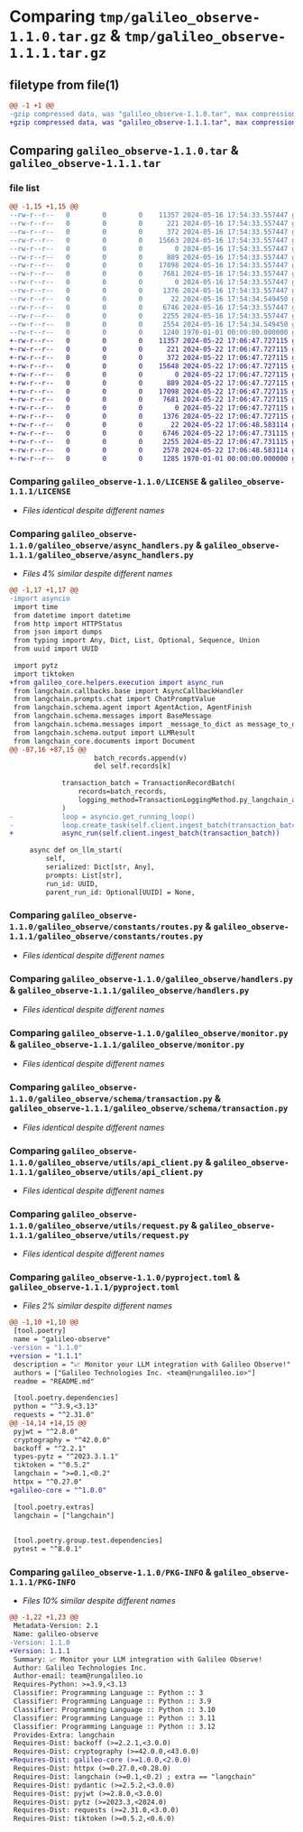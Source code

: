 # Comparing `tmp/galileo_observe-1.1.0.tar.gz` & `tmp/galileo_observe-1.1.1.tar.gz`

## filetype from file(1)

```diff
@@ -1 +1 @@
-gzip compressed data, was "galileo_observe-1.1.0.tar", max compression
+gzip compressed data, was "galileo_observe-1.1.1.tar", max compression
```

## Comparing `galileo_observe-1.1.0.tar` & `galileo_observe-1.1.1.tar`

### file list

```diff
@@ -1,15 +1,15 @@
--rw-r--r--   0        0        0    11357 2024-05-16 17:54:33.557447 galileo_observe-1.1.0/LICENSE
--rw-r--r--   0        0        0      221 2024-05-16 17:54:33.557447 galileo_observe-1.1.0/README.md
--rw-r--r--   0        0        0      372 2024-05-16 17:54:33.557447 galileo_observe-1.1.0/galileo_observe/__init__.py
--rw-r--r--   0        0        0    15663 2024-05-16 17:54:33.557447 galileo_observe-1.1.0/galileo_observe/async_handlers.py
--rw-r--r--   0        0        0        0 2024-05-16 17:54:33.557447 galileo_observe-1.1.0/galileo_observe/constants/__init__.py
--rw-r--r--   0        0        0      889 2024-05-16 17:54:33.557447 galileo_observe-1.1.0/galileo_observe/constants/routes.py
--rw-r--r--   0        0        0    17098 2024-05-16 17:54:33.557447 galileo_observe-1.1.0/galileo_observe/handlers.py
--rw-r--r--   0        0        0     7681 2024-05-16 17:54:33.557447 galileo_observe-1.1.0/galileo_observe/monitor.py
--rw-r--r--   0        0        0        0 2024-05-16 17:54:33.557447 galileo_observe-1.1.0/galileo_observe/schema/__init__.py
--rw-r--r--   0        0        0     1376 2024-05-16 17:54:33.557447 galileo_observe-1.1.0/galileo_observe/schema/transaction.py
--rw-r--r--   0        0        0       22 2024-05-16 17:54:34.549450 galileo_observe-1.1.0/galileo_observe/utils/__init__.py
--rw-r--r--   0        0        0     6746 2024-05-16 17:54:33.557447 galileo_observe-1.1.0/galileo_observe/utils/api_client.py
--rw-r--r--   0        0        0     2255 2024-05-16 17:54:33.557447 galileo_observe-1.1.0/galileo_observe/utils/request.py
--rw-r--r--   0        0        0     2554 2024-05-16 17:54:34.549450 galileo_observe-1.1.0/pyproject.toml
--rw-r--r--   0        0        0     1240 1970-01-01 00:00:00.000000 galileo_observe-1.1.0/PKG-INFO
+-rw-r--r--   0        0        0    11357 2024-05-22 17:06:47.727115 galileo_observe-1.1.1/LICENSE
+-rw-r--r--   0        0        0      221 2024-05-22 17:06:47.727115 galileo_observe-1.1.1/README.md
+-rw-r--r--   0        0        0      372 2024-05-22 17:06:47.727115 galileo_observe-1.1.1/galileo_observe/__init__.py
+-rw-r--r--   0        0        0    15648 2024-05-22 17:06:47.727115 galileo_observe-1.1.1/galileo_observe/async_handlers.py
+-rw-r--r--   0        0        0        0 2024-05-22 17:06:47.727115 galileo_observe-1.1.1/galileo_observe/constants/__init__.py
+-rw-r--r--   0        0        0      889 2024-05-22 17:06:47.727115 galileo_observe-1.1.1/galileo_observe/constants/routes.py
+-rw-r--r--   0        0        0    17098 2024-05-22 17:06:47.727115 galileo_observe-1.1.1/galileo_observe/handlers.py
+-rw-r--r--   0        0        0     7681 2024-05-22 17:06:47.727115 galileo_observe-1.1.1/galileo_observe/monitor.py
+-rw-r--r--   0        0        0        0 2024-05-22 17:06:47.727115 galileo_observe-1.1.1/galileo_observe/schema/__init__.py
+-rw-r--r--   0        0        0     1376 2024-05-22 17:06:47.727115 galileo_observe-1.1.1/galileo_observe/schema/transaction.py
+-rw-r--r--   0        0        0       22 2024-05-22 17:06:48.583114 galileo_observe-1.1.1/galileo_observe/utils/__init__.py
+-rw-r--r--   0        0        0     6746 2024-05-22 17:06:47.731115 galileo_observe-1.1.1/galileo_observe/utils/api_client.py
+-rw-r--r--   0        0        0     2255 2024-05-22 17:06:47.731115 galileo_observe-1.1.1/galileo_observe/utils/request.py
+-rw-r--r--   0        0        0     2578 2024-05-22 17:06:48.583114 galileo_observe-1.1.1/pyproject.toml
+-rw-r--r--   0        0        0     1285 1970-01-01 00:00:00.000000 galileo_observe-1.1.1/PKG-INFO
```

### Comparing `galileo_observe-1.1.0/LICENSE` & `galileo_observe-1.1.1/LICENSE`

 * *Files identical despite different names*

### Comparing `galileo_observe-1.1.0/galileo_observe/async_handlers.py` & `galileo_observe-1.1.1/galileo_observe/async_handlers.py`

 * *Files 4% similar despite different names*

```diff
@@ -1,17 +1,17 @@
-import asyncio
 import time
 from datetime import datetime
 from http import HTTPStatus
 from json import dumps
 from typing import Any, Dict, List, Optional, Sequence, Union
 from uuid import UUID
 
 import pytz
 import tiktoken
+from galileo_core.helpers.execution import async_run
 from langchain.callbacks.base import AsyncCallbackHandler
 from langchain.prompts.chat import ChatPromptValue
 from langchain.schema.agent import AgentAction, AgentFinish
 from langchain.schema.messages import BaseMessage
 from langchain.schema.messages import _message_to_dict as message_to_dict
 from langchain.schema.output import LLMResult
 from langchain_core.documents import Document
@@ -87,16 +87,15 @@
                     batch_records.append(v)
                     del self.records[k]
 
             transaction_batch = TransactionRecordBatch(
                 records=batch_records,
                 logging_method=TransactionLoggingMethod.py_langchain_async,
             )
-            loop = asyncio.get_running_loop()
-            loop.create_task(self.client.ingest_batch(transaction_batch))
+            async_run(self.client.ingest_batch(transaction_batch))
 
     async def on_llm_start(
         self,
         serialized: Dict[str, Any],
         prompts: List[str],
         run_id: UUID,
         parent_run_id: Optional[UUID] = None,
```

### Comparing `galileo_observe-1.1.0/galileo_observe/constants/routes.py` & `galileo_observe-1.1.1/galileo_observe/constants/routes.py`

 * *Files identical despite different names*

### Comparing `galileo_observe-1.1.0/galileo_observe/handlers.py` & `galileo_observe-1.1.1/galileo_observe/handlers.py`

 * *Files identical despite different names*

### Comparing `galileo_observe-1.1.0/galileo_observe/monitor.py` & `galileo_observe-1.1.1/galileo_observe/monitor.py`

 * *Files identical despite different names*

### Comparing `galileo_observe-1.1.0/galileo_observe/schema/transaction.py` & `galileo_observe-1.1.1/galileo_observe/schema/transaction.py`

 * *Files identical despite different names*

### Comparing `galileo_observe-1.1.0/galileo_observe/utils/api_client.py` & `galileo_observe-1.1.1/galileo_observe/utils/api_client.py`

 * *Files identical despite different names*

### Comparing `galileo_observe-1.1.0/galileo_observe/utils/request.py` & `galileo_observe-1.1.1/galileo_observe/utils/request.py`

 * *Files identical despite different names*

### Comparing `galileo_observe-1.1.0/pyproject.toml` & `galileo_observe-1.1.1/pyproject.toml`

 * *Files 2% similar despite different names*

```diff
@@ -1,10 +1,10 @@
 [tool.poetry]
 name = "galileo-observe"
-version = "1.1.0"
+version = "1.1.1"
 description = "📈 Monitor your LLM integration with Galileo Observe!"
 authors = ["Galileo Technologies Inc. <team@rungalileo.io>"]
 readme = "README.md"
 
 [tool.poetry.dependencies]
 python = "^3.9,<3.13"
 requests = "^2.31.0"
@@ -14,14 +14,15 @@
 pyjwt = "^2.8.0"
 cryptography = "^42.0.0"
 backoff = "^2.2.1"
 types-pytz = "^2023.3.1.1"
 tiktoken = "^0.5.2"
 langchain = ">=0.1,<0.2"
 httpx = "^0.27.0"
+galileo-core = "^1.0.0"
 
 [tool.poetry.extras]
 langchain = ["langchain"]
 
 
 [tool.poetry.group.test.dependencies]
 pytest = "^8.0.1"
```

### Comparing `galileo_observe-1.1.0/PKG-INFO` & `galileo_observe-1.1.1/PKG-INFO`

 * *Files 10% similar despite different names*

```diff
@@ -1,22 +1,23 @@
 Metadata-Version: 2.1
 Name: galileo-observe
-Version: 1.1.0
+Version: 1.1.1
 Summary: 📈 Monitor your LLM integration with Galileo Observe!
 Author: Galileo Technologies Inc.
 Author-email: team@rungalileo.io
 Requires-Python: >=3.9,<3.13
 Classifier: Programming Language :: Python :: 3
 Classifier: Programming Language :: Python :: 3.9
 Classifier: Programming Language :: Python :: 3.10
 Classifier: Programming Language :: Python :: 3.11
 Classifier: Programming Language :: Python :: 3.12
 Provides-Extra: langchain
 Requires-Dist: backoff (>=2.2.1,<3.0.0)
 Requires-Dist: cryptography (>=42.0.0,<43.0.0)
+Requires-Dist: galileo-core (>=1.0.0,<2.0.0)
 Requires-Dist: httpx (>=0.27.0,<0.28.0)
 Requires-Dist: langchain (>=0.1,<0.2) ; extra == "langchain"
 Requires-Dist: pydantic (>=2.5.2,<3.0.0)
 Requires-Dist: pyjwt (>=2.8.0,<3.0.0)
 Requires-Dist: pytz (>=2023.3,<2024.0)
 Requires-Dist: requests (>=2.31.0,<3.0.0)
 Requires-Dist: tiktoken (>=0.5.2,<0.6.0)
```

